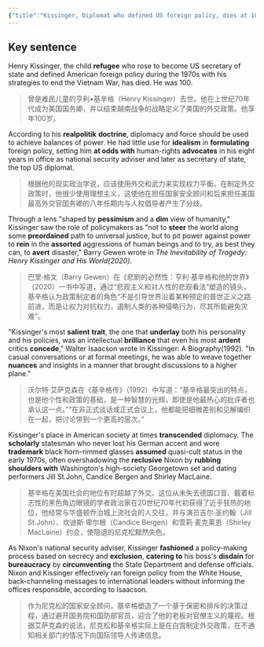 ```yaml
---
{"title":"Kissinger, Diplomat who defined US foreign policy, dies at 100","tags":["Digest"],"date":"2025-03-06","dg-publish":true,"permalink":"/jask/input//unit3/","dgPassFrontmatter":true}
---
```


## Key sentence
Henry Kissinger, the child **refugee** who rose to become US secretary of state and defined American foreign policy during the 1970s with his strategies to end the Vietnam War, has died. He was 100.
>曾是难民儿童的亨利•基辛格（Henry Kissinger）去世。他在上世纪70年代成为美国国务卿，并以结束越南战争的战略定义了美国的外交政策。他享年100岁。

According to his **realpolitik** **doctrine**, diplomacy and force should be used to achieve balances of power. He had little use for **idealism** in **formulating** foreign policy, setting him **at odds with** human-rights **advocates** in his eight years in office as national security adviser and later as secretary of state, the top US diplomat.
>根据他的现实政治学说，应该使用外交和武力来实现权力平衡。在制定外交政策时，他很少使用理想主义，这使他在担任国家安全顾问和后来担任美国最高外交官国务卿的八年任期内与人权倡导者产生了分歧。

Through a lens "shaped by **pessimism** and a **dim** view of humanity," Kissinger saw the role of policymakers as "not to **steer** the world along some **preordained** path to universal justice, but to pit power against power to **rein** in the **assorted** aggressions of human beings and to try, as best they can, to **avert** disaster," Barry Gewen wrote in *The Inevitability of Tragedy: Henry Kissinger and His World(2020)*.
>巴里·格文（Barry Gewen）在《悲剧的必然性：亨利·基辛格和他的世界》（2020）一书中写道，通过“悲观主义和对人性的悲观看法”塑造的镜头，基辛格认为政策制定者的角色“不是引导世界沿着某种预定的普世正义之路前进，而是让权力对抗权力，遏制人类的各种侵略行为，尽其所能避免灾难”。

"Kissinger's most **salient** **trait**, the one that **underlay** both his personality and his policies, was an intellectual **brilliance** that even his most **ardent** critics **concede**," Walter Isaacson wrote in Kissinger: A Biography(1992). "In casual conversations or at formal meetings, he was able to weave together **nuances** and insights in a manner that brought discussions to a higher plane."
>沃尔特·艾萨克森在《基辛格传》（1992）中写道：“基辛格最突出的特点，也是他个性和政策的基础，是一种智慧的光辉，即使是他最热心的批评者也承认这一点。”“在非正式谈话或正式会议上，他都能把细微差别和见解编织在一起，把讨论带到一个更高的层次。”

Kissinger's place in American society at times **transcended** diplomacy. The **scholarly** statesman who never lost his German accent and wore **trademark** black horn-rimmed glasses **assumed** quasi-cult status in the early 1970s, often overshadowing the **reclusive** Nixon by **rubbing shoulders with** Washington's high-society Georgetown set and dating performers Jill St.John, Candice Bergen and Shirley MacLaine.
>基辛格在美国社会的地位有时超越了外交。这位从未失去德国口音、戴着标志性的黑色角边眼镜的学者政治家在20世纪70年代初获得了近乎狂热的地位，他经常与华盛顿乔治城上流社会的人交往，并与演员吉尔·圣约翰（Jill St.John）、坎迪斯·卑尔根（Candice Bergen）和雪莉·麦克莱恩（Shirley MacLaine）约会，使隐退的尼克松黯然失色。

As Nixon's national security adviser, Kissinger **fashioned** a policy-making process based on secrecy and **exclusion**, **catering to** his boss's **disdain** for **bureaucracy** by **circumventing** the State Department and defense officials. Nixon and Kissinger effectively ran foreign policy from the White House, back-channeling messages to international leaders without informing the offices responsible, according to Isaacson.
>作为尼克松的国家安全顾问，基辛格塑造了一个基于保密和排斥的决策过程，通过避开国务院和国防部官员，迎合了他的老板对官僚主义的蔑视。根据艾萨克森的说法，尼克松和基辛格实际上是在白宫制定外交政策，在不通知相关部门的情况下向国际领导人传递信息。